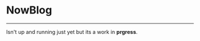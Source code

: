 <h1> NowBlog </h1>

<hr>

<p> Isn't up and running just yet
but its a work in <strong> prgress</strong>.</p>



